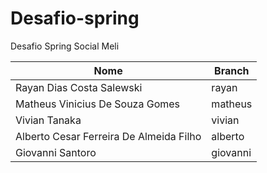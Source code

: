 # Desafio-spring
Desafio Spring Social Meli


|Nome|Branch|
|-------------------------------|-----------------------------|
|Rayan Dias Costa Salewski|rayan|
|Matheus Vinicius De Souza Gomes|matheus|
|Vivian Tanaka|vivian|
|Alberto Cesar Ferreira De Almeida Filho|alberto|
|Giovanni Santoro|giovanni|

